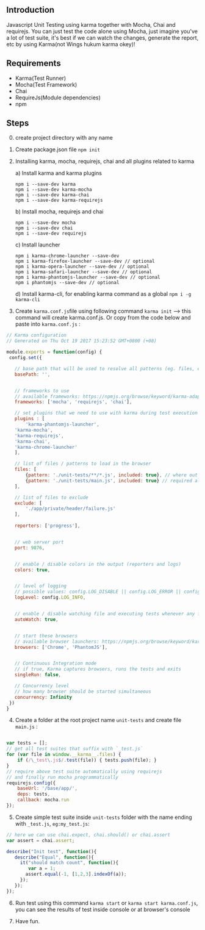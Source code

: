 ## Introduction
Javascript Unit Testing using karma together with Mocha, Chai and requirejs. You can just test the code alone using Mocha, just
imagine you've a lot of test suite, it's best if we can watch the changes, generate the report, etc by using Karma(not Wings hukum karma okey)!

## Requirements
 - Karma(Test Runner)
 - Mocha(Test Framework)
 - Chai
 - RequireJs(Module dependencies)
 - npm
 
 ## Steps
 0) create project directory with any name <my-project>
 1) Create package.json file `npm init`
 2) Installing karma, mocha, requirejs, chai and all plugins related to karma
 
    a) Install karma and karma plugins
      ```
      npm i --save-dev karma
      npm i --save-dev karma-mocha
      npm i --save-dev karma-chai
      npm i --save-dev karma-requirejs
      ```
      
    b) Install mocha, requirejs and chai
      ```
      npm i --save-dev mocha
      npm i --save-dev chai
      npm i --save-dev requirejs
      ```
      
    c) Install launcher
      ```
      npm i karma-chrome-launcher --save-dev
      npm i karma-firefox-launcher --save-dev // optional
      npm i karma-opera-launcher --save-dev // optional
      npm i karma-safari-launcher --save-dev // optional
      npm i karma-phantomjs-launcher --save-dev // optional
      npm i phantomjs --save-dev // optional
      ```
      
    d) Install karma-cli, for enabling karma command as a global `npm i -g karma-cli`
 
 3) Create `karma.conf.js`file using following command `karma init` --> this command will create karma.conf.js. Or copy 
 from the code below and paste into `karma.conf.js` :
 
 ```javascript
 // Karma configuration
 // Generated on Thu Oct 19 2017 15:23:52 GMT+0800 (+08)

module.exports = function(config) {
  config.set({

    // base path that will be used to resolve all patterns (eg. files, exclude)
    basePath: '',


    // frameworks to use
    // available frameworks: https://npmjs.org/browse/keyword/karma-adapter
    frameworks: ['mocha', 'requirejs', 'chai'],

    // set plugins that we need to use with karma during test execution
    plugins : [
        'karma-phantomjs-launcher',
	'karma-mocha',
	'karma-requirejs',
	'karma-chai',
	'karma-chrome-launcher'   
    ],

    // list of files / patterns to load in the browser
    files: [
        {pattern: './unit-tests/**/*.js', included: true}, // where out test suite located
        {pattern: './unit-tests/main.js', included: true} // required all test suite and include into DOM
    ],

    // list of files to exclude
    exclude: [
        './app/private/header/failure.js'
    ],
    
    reporters: ['progress'],


    // web server port
    port: 9876,


    // enable / disable colors in the output (reporters and logs)
    colors: true,


    // level of logging
    // possible values: config.LOG_DISABLE || config.LOG_ERROR || config.LOG_WARN || config.LOG_INFO || config.LOG_DEBUG
    logLevel: config.LOG_INFO,


    // enable / disable watching file and executing tests whenever any file changes
    autoWatch: true,


    // start these browsers
    // available browser launchers: https://npmjs.org/browse/keyword/karma-launcher
    browsers: ['Chrome', 'PhantomJS'],


    // Continuous Integration mode
    // if true, Karma captures browsers, runs the tests and exits
    singleRun: false,

    // Concurrency level
    // how many browser should be started simultaneous
    concurrency: Infinity
  })
}
```

4) Create a folder at the root project name `unit-tests` and create file `main.js` :

```javascript

var tests = [];
// get all test suites that suffix with `_test.js`
for (var file in window.__karma__.files) {
    if (/\_test\.js$/.test(file)) { tests.push(file); }
}
// require above test suite automatically using requirejs
// and finally run mocha programmatically
requirejs.config({
    baseUrl: '/base/app/',
    deps: tests,
    callback: mocha.run
});
```

5) Create simple test suite inside `unit-tests` folder with the name ending with `_test.js`, `eg:my_test.js`:

```javascript
// here we can use chai.expect, chai.should() or chai.assert
var assert = chai.assert;

describe("Init test", function(){
   describe("Equal", function(){
     it("should match count", function(){
     	var a = 1;
       assert.equal(-1, [1,2,3].indexOf(a));
     });
   });
});

```

6) Run test using this command `karma start` or `karma start karma.conf.js`, you can see the results of test inside console 
or at browser's console

7) Have fun.
      
      
